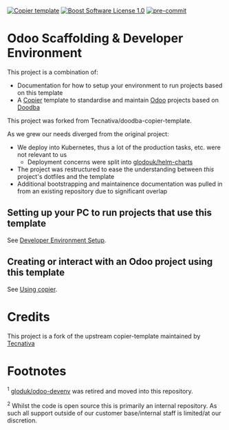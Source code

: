 [![Copier template](https://img.shields.io/badge/template%20engine-copier-informational)](https://github.com/copier-org/copier)
[![Boost Software License 1.0](https://img.shields.io/badge/license-bsl--1.0-important)](COPYING)
[![pre-commit](https://img.shields.io/badge/pre--commit-enabled-brightgreen?logo=pre-commit&logoColor=white)](https://pre-commit.com/)

# Odoo Scaffolding & Developer Environment

This project is a combination of:
  * Documentation for how to setup your environment to run projects based on this template
  * A [Copier](https://github.com/copier-org/copier) template to standardise and maintain [Odoo](https://www.odoo.com/) projects based on [Doodba](https://github.com/Tecnativa/doodba)

This project was forked from Tecnativa/doodba-copier-template. 

As we grew our needs diverged from the original project:

  * We deploy into Kubernetes, thus a lot of the production tasks, etc. were not relevant to us
    * Deployment concerns were split into [glodouk/helm-charts](https://github.com/GlodoUK/helm-charts)
  * The project was restructured to ease the understanding between *this* project's dotfiles and the template
  * Additional bootstrapping and maintainence documentation was pulled in from an existing repository due to significant overlap

## Setting up your PC to run projects that use this template

See [Developer Environment Setup](guides/dev_setup.md).

## Creating or interact with an Odoo project using this template

See [Using copier](guides/using_copier.md).

# Credits

This project is a fork of the upstream copier-template maintained by [Tecnativa](https://www.tecnativa.com/r/H3p)

# Footnotes

<sup>1</sup> [gloduk/odoo-devenv](https://github.dev/glodouk/odoo-devenv) was retired and moved into this repository.

<sup>2</sup> Whilst the code is open source this is primarily an internal repository. As such all support outside of our customer base/internal staff is limited/at our discretion.
